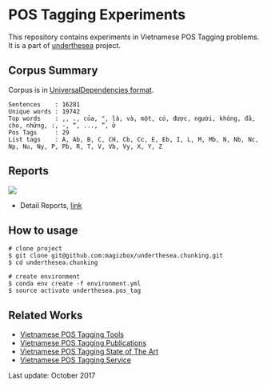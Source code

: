 # POS Tagging Experiments

This repository contains experiments in Vietnamese POS Tagging problems. It is a part of [underthesea](https://github.com/magizbox/underthesea) project.

## Corpus Summary 

Corpus is in [UniversalDependencies format](https://github.com/UniversalDependencies/UD_Vietnamese).

```
Sentences    : 16281
Unique words : 19742
Top words    : ,, ., của, ", là, và, một, có, được, người, không, đã, cho, những, :, -, “, ..., ”, ở
Pos Tags     : 29
List tags    : A, Ab, B, C, CH, Cb, Cc, E, Eb, I, L, M, Mb, N, Nb, Nc, Np, Nu, Ny, P, Pb, R, T, V, Vb, Vy, X, Y, Z
```
## Reports

![](https://img.shields.io/badge/accuracy-92.3%25-red.svg)

* Detail Reports, [link](https://docs.google.com/spreadsheets/d/12bqhU5NS9rxM9kY2pBjRSB6Av_XsoOonHEqiv-lDKZw/edit?usp=sharing)

## How to usage

```
# clone project
$ git clone git@github.com:magizbox/underthesea.chunking.git
$ cd underthesea.chunking

# create environment
$ conda env create -f environment.yml
$ source activate underthesea.pos_tag
```

## Related Works

* [Vietnamese POS Tagging Tools](https://github.com/magizbox/underthesea/wiki/Vietnamese-NLP-Tools#pos_tag)
* [Vietnamese POS Tagging Publications](https://github.com/magizbox/underthesea/wiki/Vietnamese-NLP-Publications#pos_tag)
* [Vietnamese POS Tagging State of The Art](https://github.com/magizbox/underthesea/wiki/Vietnamese-NLP-SOTA#pos_tag)
* [Vietnamese POS Tagging Service](https://github.com/magizbox/underthesea/wiki/Vietnamese-NLP-Services#pos_tag)

Last update: October 2017
